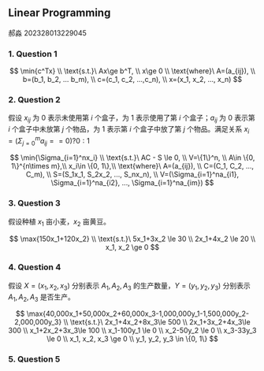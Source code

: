 ## Linear Programming

郝淼 202328013229045

### 1. Question 1

$$
\min{c^Tx} \\
\text{s.t.}\ Ax\ge b^T, \\
x\ge 0 \\
\text{where}\ A=(a_{ij}), \\
b=(b_1, b_2, ... b_m), \\
c=(c_1, c_2, ...,c_n), \\
x=(x_1, x_2, ..., x_n)
$$


### 2. Question 2

假设 $x_{ij}$ 为 $0$ 表示未使用第 $i$ 个盒子，为 $1$ 表示使用了第 $i$ 个盒子；$a_{ij}$ 为 $0$ 表示第 $i$ 个盒子中未放第 $j$ 个物品，为 $1$ 表示第 $i$ 个盒子中放了第 $j$ 个物品。满足关系 $x_i=(\Sigma_{j=0}^ma_{ij}==0)?0:1$

$$
\min{\Sigma_{i=1}^nx_i} \\
\text{s.t.}\ AC - S \le 0, \\
V=\{1\}^n, \\
A\in \{0, 1\}^{n\times m},\\
x_i\in \{0, 1\},\\
\text{where}\ A=(a_{ij}), \\
C=(C_1, C_2, ..., C_m), \\
S=(S_1x_1, S_2x_2, ..., S_nx_n), \\
V=(\Sigma_{i=1}^na_{i1}, \Sigma_{i=1}^na_{i2}, ..., \Sigma_{i=1}^na_{im})
$$

### 3. Question 3

假设种植 $x_1$ 亩小麦，$x_2$ 亩黄豆。

$$
\max{150x_1+120x_2} \\
\text{s.t.}\ 5x_1+3x_2 \le 30 \\
2x_1+4x_2 \le 20 \\
x_1, x_2 \ge 0
$$

### 4. Question 4

假设 $X=(x_1, x_2, x_3)$ 分别表示 $A_1, A_2, A_3$ 的生产数量，$Y=(y_1, y_2, y_3)$ 分别表示 $A_1, A_2, A_3$ 是否生产。

$$
\max{40,000x_1+50,000x_2+60,000x_3-1,000,000y_1-1,500,000y_2-2,000,000y_3} \\
\text{s.t.}\ 2x_1+4x_2+8x_3\le 500 \\
2x_1+3x_2+4x_3\le 300 \\
x_1+2x_2+3x_3\le 100 \\
x_1-100y_1 \le 0 \\
x_2-50y_2 \le 0 \\
x_3-33y_3 \le 0 \\
x_1, x_2, x_3 \ge 0 \\
y_1, y_2, y_3 \in \{0, 1\}
$$

### 5. Question 5

